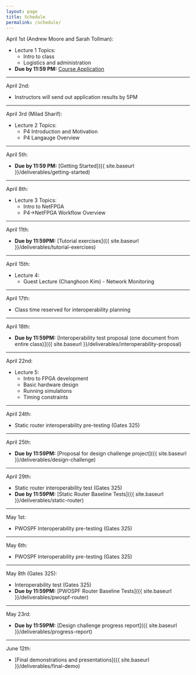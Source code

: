 ```yaml
---
layout: page
title: Schedule
permalink: /schedule/
---
```


April 1st (Andrew Moore and Sarah Tollman):
* Lecture 1 Topics:
    * Intro to class
    * Logistics and administration
* **Due by 11:59 PM:** [Course Application](https://goo.gl/forms/MSyGx6qkddYQ3GN43) 

---

April 2nd:
* Instructors will send out application results by 5PM

---

April 3rd (Milad Sharif):
* Lecture 2 Topics:
    * P4 Introduction and Motivation
    * P4 Langauge Overview

---

April 5th:
* **Due by 11:59 PM:** [Getting Started]({{ site.baseurl }}/deliverables/getting-started)

---

April 8th:
* Lecture 3 Topics:
    * Intro to NetFPGA
    * P4->NetFPGA Workflow Overview

---

April 11th:
* **Due by 11:59PM:** [Tutorial exercises]({{ site.baseurl }}/deliverables/tutorial-exercises)

---

April 15th:
* Lecture 4:
    * Guest Lecture (Changhoon Kim) - Network Monitoring

---

April 17th:
* Class time reserved for interoperability planning

---

April 18th:
* **Due by 11:59PM:** [Interoperability test proposal (one document from entire class)]({{ site.baseurl }}/deliverables/interoperability-proposal)

---

April 22nd:
* Lecture 5:
    * Intro to FPGA development
    * Basic hardware design
    * Running simulations
    * Timing constraints

---

April 24th:
* Static router interoperability pre-testing (Gates 325)

---

April 25th:
* **Due by 11:59PM:** [Proposal for design challenge project]({{ site.baseurl }}/deliverables/design-challenge)

---

April 29th:
* Static router interoperability test (Gates 325)
* **Due by 11:59PM:** [Static Router Baseline Tests]({{ site.baseurl }}/deliverables/static-router)

---

May 1st:
* PWOSPF Interoperability pre-testing (Gates 325)

---

May 6th:
* PWOSPF Interoperability pre-testing (Gates 325)

---

May 8th (Gates 325):
* Interoperability test (Gates 325)
* **Due by 11:59PM:** [PWOSPF Router Baseline Tests]({{ site.baseurl }}/deliverables/pwospf-router)

---

May 23rd:
* **Due by 11:59PM:** [Design challenge progress report]({{ site.baseurl }}/deliverables/progress-report)

---

June 12th:
* [Final demonstrations and presentations]({{ site.baseurl }}/deliverables/final-demo)



